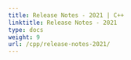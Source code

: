 ```yaml
---
title: Release Notes - 2021 | C++
linktitle: Release Notes - 2021
type: docs
weight: 9
url: /cpp/release-notes-2021/
---
```



